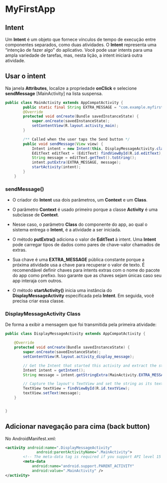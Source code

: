 # MyFirstApp

## Intent

Um **Intent** é um objeto que fornece vínculos de tempo de execução entre componentes separados, como duas atividades. O **Intent** representa uma “intenção de fazer algo” do aplicativo. Você pode usar intents para uma ampla variedade de tarefas, mas, nesta lição, a intent iniciará outra atividade.

## Usar o intent

Na janela **Attributes**, localize a propriedade **onClick** e selecione **sendMessage** [MainActivity] na lista suspensa.
```java
public class MainActivity extends AppCompatActivity {
        public static final String EXTRA_MESSAGE = "com.example.myfirstapp.MESSAGE";
        @Override
        protected void onCreate(Bundle savedInstanceState) {
            super.onCreate(savedInstanceState);
            setContentView(R.layout.activity_main);
        }

        /** Called when the user taps the Send button */
        public void sendMessage(View view) {
            Intent intent = new Intent(this, DisplayMessageActivity.class);
            EditText editText = (EditText) findViewById(R.id.editText);
            String message = editText.getText().toString();
            intent.putExtra(EXTRA_MESSAGE, message);
            startActivity(intent);
        }
    }
```
### sendMessage()

- O criador do **Intent** usa dois parâmetros, um **Context** e um **Class**.

- O parâmetro **Context** é usado primeiro porque a classe **Activity** é uma subclasse de **Context**.

- Nesse caso, o parâmetro **Class** do componente do app, ao qual o sistema entrega o **Intent**, é a atividade a ser iniciada.

- O método **putExtra()** adiciona o valor de **EditText** à intent. Uma **Intent** pode carregar tipos de dados como pares de chave-valor chamados de extras.

- Sua chave é uma **EXTRA_MESSAGE** pública constante porque a próxima atividade usa a chave para recuperar o valor de texto. É recomendável definir chaves para intents extras com o nome do pacote do app como prefixo. Isso garante que as chaves sejam únicas caso seu app interaja com outros.

- O método **startActivity()** inicia uma instância do **DisplayMessageActivity** especificada pela **Intent**. Em seguida, você precisa criar essa classe.

### DisplayMessageActivity Class
De forma a exibir a mensagem que foi transmitida pela primeira atividade:
```java
public class DisplayMessageActivity extends AppCompatActivity {

    @Override
    protected void onCreate(Bundle savedInstanceState) {
        super.onCreate(savedInstanceState);
        setContentView(R.layout.activity_display_message);

        // Get the Intent that started this activity and extract the string
        Intent intent = getIntent();
        String message = intent.getStringExtra(MainActivity.EXTRA_MESSAGE);

        // Capture the layout's TextView and set the string as its text
        TextView textView = findViewById(R.id.textView);
        textView.setText(message);
    }


}
```

## Adicionar navegação para cima (back button)
No AndroidManifest.xml:
```xml
<activity android:name=".DisplayMessageActivity"
              android:parentActivityName=".MainActivity">
        <!-- The meta-data tag is required if you support API level 15 and lower -->
        <meta-data
            android:name="android.support.PARENT_ACTIVITY"
            android:value=".MainActivity" />
</activity>
```